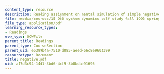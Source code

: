 ```yaml
---
content_type: resource
description: Reading assignment on mental simulation of simple negative feedback.
file: /media/courses/15-988-system-dynamics-self-study-fall-1998-spring-1999/a17d3c9414d13bd64cf93b0bdae91695_negative.pdf
file_type: application/pdf
learning_resource_types:
- Readings
ocw_type: OCWFile
parent_title: Readings
parent_type: CourseSection
parent_uid: e5399b4a-7510-d085-aeed-66c8e9603399
resourcetype: Document
title: negative.pdf
uid: a17d3c94-14d1-3bd6-4cf9-3b0bdae91695
---
```


